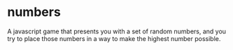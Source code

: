 # numbers

A javascript game that presents you with a set of random numbers, and you try to place those numbers in a way to make the highest number possible.
